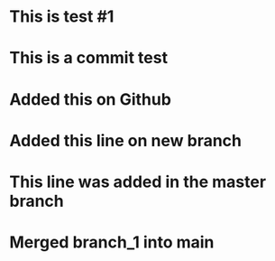 # This is test #1

# This is a commit test

# Added this on Github

# Added this line on new branch

# This line was added in the master branch

# Merged branch_1 into main
